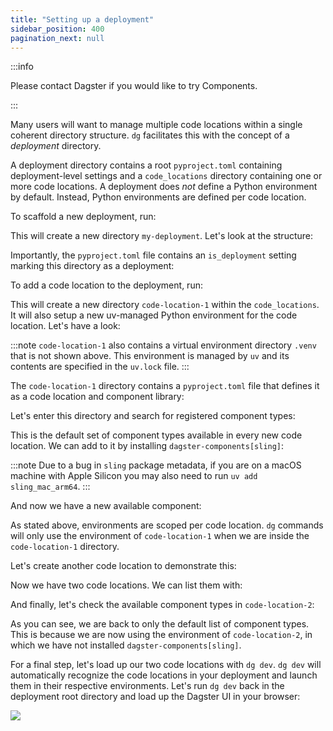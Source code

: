 ```yaml
---
title: "Setting up a deployment"
sidebar_position: 400
pagination_next: null
---
```


:::info

Please contact Dagster if you would like to try Components.

:::

Many users will want to manage multiple code locations within a single coherent
directory structure. `dg` facilitates this with the concept of a _deployment_
directory.

A deployment directory contains a root `pyproject.toml` containing
deployment-level settings and a `code_locations` directory containing one or
more code locations. A deployment does _not_ define a Python environment by
default. Instead, Python environments are defined per code location.

To scaffold a new deployment, run:

<CliInvocationExample path="docs_beta_snippets/docs_beta_snippets/guides/components/deployments/1-deployment-scaffold.txt" />


This will create a new directory `my-deployment`. Let's look at the structure:


<CliInvocationExample path="docs_beta_snippets/docs_beta_snippets/guides/components/deployments/2-tree.txt" />


Importantly, the `pyproject.toml` file contains an `is_deployment` setting
marking this directory as a deployment:

<CodeExample path="docs_beta_snippets/docs_beta_snippets/guides/components/deployments/3-pyproject.toml" language="TOML" title="my-deployment/pyproject.toml" />

To add a code location to the deployment, run:

<CliInvocationExample path="docs_beta_snippets/docs_beta_snippets/guides/components/deployments/4-code-location-scaffold.txt" />


This will create a new directory `code-location-1` within the `code_locations`.
It will also setup a new uv-managed Python environment for the code location. Let's have a look:


<CliInvocationExample path="docs_beta_snippets/docs_beta_snippets/guides/components/deployments/5-tree.txt" />



:::note
`code-location-1` also contains a virtual environment directory `.venv` that is
not shown above. This environment is managed by `uv` and its contents are
specified in the `uv.lock` file.
:::

The `code-location-1` directory contains a `pyproject.toml` file that defines
it as a code location and component library:

<CodeExample path="docs_beta_snippets/docs_beta_snippets/guides/components/deployments/6-code-location-pyproject.toml" language="TOML" title="my-deployment/code_locations/code-location-1/pyproject.toml" />


Let's enter this directory and search for registered component types:


<CliInvocationExample path="docs_beta_snippets/docs_beta_snippets/guides/components/deployments/7-component-type-list.txt"  />


This is the default set of component types available in every new code
location. We can add to it by installing `dagster-components[sling]`:

<CliInvocationExample contents="uv add 'dagster-components[sling]'" />

:::note
Due to a bug in `sling` package metadata, if you are on a macOS machine with
Apple Silicon you may also need to run `uv add sling_mac_arm64`.
:::

And now we have a new available component:

<CliInvocationExample path="docs_beta_snippets/docs_beta_snippets/guides/components/deployments/8-component-type-list.txt"  />


As stated above, environments are scoped per code location.  `dg` commands will
only use the environment of `code-location-1` when we are inside the
`code-location-1` directory.

Let's create another code location to demonstrate this:

<CliInvocationExample path="docs_beta_snippets/docs_beta_snippets/guides/components/deployments/9-code-location-scaffold.txt"  />


Now we have two code locations. We can list them with:

<CliInvocationExample path="docs_beta_snippets/docs_beta_snippets/guides/components/deployments/10-code-location-list.txt"  />



And finally, let's check the available component types in `code-location-2`:

<CliInvocationExample path="docs_beta_snippets/docs_beta_snippets/guides/components/deployments/11-component-type-list.txt"  />



As you can see, we are back to only the default list of component types. This
is because we are now using the environment of `code-location-2`, in which we
have not installed `dagster-components[sling]`.

For a final step, let's load up our two code locations with `dg dev`. `dg dev`
will automatically recognize the code locations in your deployment and launch
them in their respective environments. Let's run `dg dev` back in the
deployment root directory and load up the Dagster UI in your browser:

<CliInvocationExample contents="cd ../.. && dg dev" />

![](/images/guides/build/projects-and-components/setting-up-a-deployment/two-code-locations.png)
